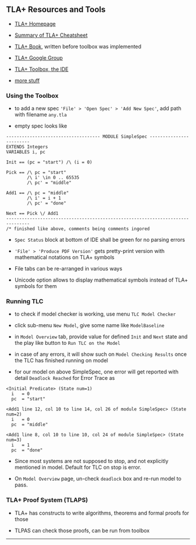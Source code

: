 
## TLA+ Resources and Tools

* [TLA+ Homepage](https://lamport.azurewebsites.net/tla/tla.html)

* [Summary of TLA+ Cheatsheet](https://lamport.azurewebsites.net/tla/summary-standalone.pdf)

* [TLA+ Book](https://lamport.azurewebsites.net/tla/book.html?back-link=learning.html#book), written before toolbox was implemented

* [TLA+ Google Group](https://groups.google.com/forum/?fromgroups#!forum/tlaplus)

* [TLA+ Toolbox, the IDE](https://lamport.azurewebsites.net/tla/toolbox.html)

* [more stuff](https://lamport.azurewebsites.net/tla/more-stuff.html)


### Using the Toolbox

* to add a new spec `'File' > 'Open Spec' > 'Add New Spec'`, add path with filename `any.tla`

* empty spec looks like

```
------------------------------------ MODULE SimpleSpec ------------------------
EXTENDS Integers
VARIABLES i, pc

Init == (pc = "start") /\ (i = 0)

Pick == /\ pc = "start"
        /\ i' \in 0 .. 65535
        /\ pc' = "middle"

Add1 == /\ pc = "middle"
        /\ i' = i + 1
        /\ pc' = "done"

Next == Pick \/ Add1
-------------------------------------------------------------------------------
/* finished like above, comments being comments ingored
```

* `Spec Status` block at bottom of IDE shall be green for no parsing errors

* `'File' > 'Produce PDF Version'` gets pretty-print version with mathematical notations on TLA+ symbols

* File tabs can be re-arranged in various ways

* Unicode option allows to display mathematical symbols instead of TLA+ symbols for them


### Running TLC

* to check if model checker is working, use menu `TLC Model Checker`

* click sub-menu `New Model`, give some name like `ModelBaseline`

* in `Model Overview` tab, provide value for defined `Init` and `Next` state and the play like button to `Run TLC on the Model`

* in case of any errors, it will show such on `Model Checking Results` once the TLC has finished running on model

* for our model on above SimpleSpec, one error will get reported with detail `Deadlock Reached` for Error Trace as

```
<Initial Predicate> (State num=1)
  i   = 0
  pc  = "start"

<Add1 line 12, col 10 to line 14, col 26 of module SimpleSpec> (State num=2)
  i   = 0
  pc  = "middle"

<Add1 line 8, col 10 to line 10, col 24 of module SimpleSpec> (State num=3)
  i   = 1
  pc  = "done"
```

* Since most systems are not supposed to stop, and not explicitly mentioned in model. Default for TLC on stop is error.

* On `Model Overview` page, un-check `deadlock` box and re-run model to pass.


### TLA+ Proof System (TLAPS)

* TLA+ has constructs to write algorithms, theorems and formal proofs for those

* TLPAS can check those proofs, can be run from toolbox


---
